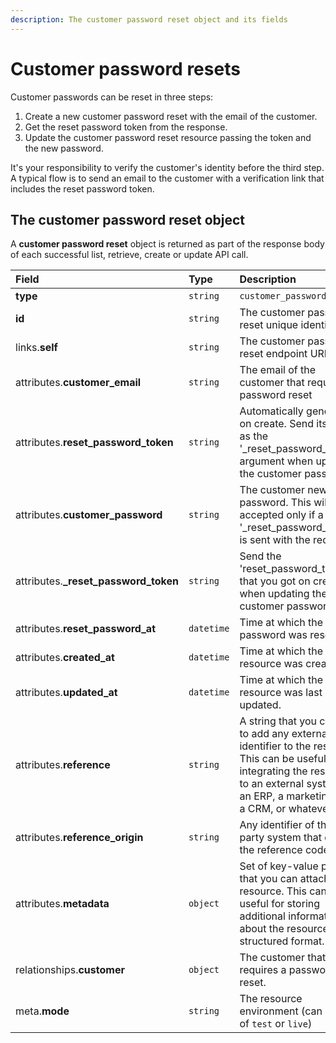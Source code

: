 ```yaml
---
description: The customer password reset object and its fields
---
```


# Customer password resets

Customer passwords can be reset in three steps:

1. Create a new customer password reset with the email of the customer.
2. Get the reset password token from the response.
3. Update the customer password reset resource passing the token and the new password.

It's your responsibility to verify the customer's identity before the third step. A typical flow is to send an email to the customer with a verification link that includes the reset password token.

## The customer password reset object

A **customer password reset** object is returned as part of the response body of each successful list, retrieve, create or update API call.

| Field | Type | Description |
| :--- | :--- | :--- |
| **type** | `string` | `customer_password_resets` |
| **id** | `string` | The customer password reset unique identifier |
| links.**self** | `string` | The customer password reset endpoint URL |
| attributes.**customer\_email** | `string` | The email of the customer that requires a password reset |
| attributes.**reset\_password\_token** | `string` | Automatically generated on create. Send its value as the '\_reset\_password\_token' argument when updating the customer password. |
| attributes.**customer\_password** | `string` | The customer new password. This will be accepted only if a valid '\_reset\_password\_token' is sent with the request. |
| attributes.**\_reset\_password\_token** | `string` | Send the 'reset\_password\_token' that you got on create when updating the customer password. |
| attributes.**reset\_password\_at** | `datetime` | Time at which the password was reset. |
| attributes.**created\_at** | `datetime` | Time at which the resource was created. |
| attributes.**updated\_at** | `datetime` | Time at which the resource was last updated. |
| attributes.**reference** | `string` | A string that you can use to add any external identifier to the resource. This can be useful for integrating the resource to an external system, like an ERP, a marketing tool, a CRM, or whatever. |
| attributes.**reference\_origin** | `string` | Any identifier of the third party system that defines the reference code |
| attributes.**metadata** | `object` | Set of key-value pairs that you can attach to the resource. This can be useful for storing additional information about the resource in a structured format. |
| relationships.**customer** | `object` | The customer that requires a password reset. |
| meta.**mode** | `string` | The resource environment \(can be one of `test` or `live`\) |

